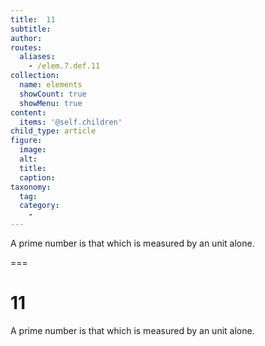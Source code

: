 ```yaml
---
title:  11
subtitle: 
author:
routes:
  aliases:
    - /elem.7.def.11
collection:
  name: elements
  showCount: true
  showMenu: true
content:
  items: '@self.children'
child_type: article
figure:
  image:
  alt:
  title:
  caption:
taxonomy:
  tag:
  category:
    - 
---
```


<p> A <hi rend="bold">prime number</hi> is that which is measured by an unit alone.</p>

===

<h1>11</h1><pb n="278"/>
<p> A <span class="bold">prime number</span> is that which is measured by an unit alone.</p>
